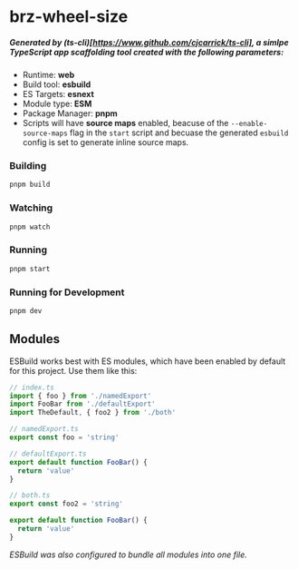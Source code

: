 # brz-wheel-size

##### Generated by (ts-cli)[https://www.github.com/cjcarrick/ts-cli], a simlpe TypeScript app scaffolding tool created with the following parameters:

- Runtime: **web**
- Build tool: **esbuild**
- ES Targets: **esnext**
- Module type: **ESM**
- Package Manager: **pnpm**
- Scripts will have **source maps** enabled, beacuse of the `--enable-source-maps` flag in the `start` script and becuase the generated `esbuild` config is set to generate inline source maps.

### Building

```sh
pnpm build
```

### Watching

```sh
pnpm watch
```

### Running

```sh
pnpm start
```

### Running for Development

```sh
pnpm dev
```

## Modules

ESBuild works best with ES modules, which have been enabled by default for this project. Use them like this:

```typescript
// index.ts
import { foo } from './namedExport'
import FooBar from './defaultExport'
import TheDefault, { foo2 } from './both'

// namedExport.ts
export const foo = 'string'

// defaultExport.ts
export default function FooBar() {
  return 'value'
}

// both.ts
export const foo2 = 'string'

export default function FooBar() {
  return 'value'
}
```

_ESBuild was also configured to bundle all modules into one file._
